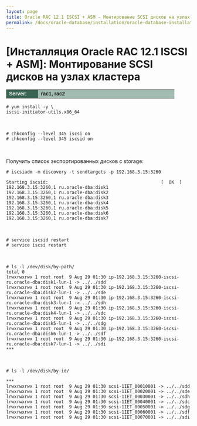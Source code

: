 ```yaml
---
layout: page
title: Oracle RAC 12.1 ISCSI + ASM - Монтирование SCSI дисков на узлах кластера
permalink: /docs/oracle-database/installation/oracle-database-installation/distributed/rac/linux/6.7/oracle/12.1/iscsi-asm/mount-iscsi-on-nodes/
---
```



# [Инсталляция Oracle RAC 12.1 ISCSI + ASM]: Монтирование SCSI дисков на узлах кластера


<table cellpadding="4" cellspacing="2" align="center" border="0" width="100%">

<tr>
<td style="color: rgb(255, 255, 255);" bgcolor="#386351" width="14%"><span style="font-family: Arial,Helvetica,sans-serif; font-size: 14px;"><strong>Server:</strong></span></td>
<td height="20" bgcolor="#a2bcb1" width="60%"><span style="font-family: Arial,Helvetica,sans-serif; font-size: 14px;"><strong>rac1, rac2</strong></span></td>
</tr>

</table>


	# yum install -y \
    iscsi-initiator-utils.x86_64

<br/>

	# chkconfig --level 345 iscsi on
	# chkconfig --level 345 iscsid on


<br/>

Получить список экспортированных дисков с storage:

    # iscsiadm -m discovery -t sendtargets -p 192.168.3.15:3260

    Starting iscsid:                                           [  OK  ]
    192.168.3.15:3260,1 ru.oracle-dba:disk1
    192.168.3.15:3260,1 ru.oracle-dba:disk2
    192.168.3.15:3260,1 ru.oracle-dba:disk3
    192.168.3.15:3260,1 ru.oracle-dba:disk4
    192.168.3.15:3260,1 ru.oracle-dba:disk5
    192.168.3.15:3260,1 ru.oracle-dba:disk6
    192.168.3.15:3260,1 ru.oracle-dba:disk7


<br/>

	# service iscsid restart
	# service iscsi restart


<br/>

	# ls -l /dev/disk/by-path/
	total 0
	lrwxrwxrwx 1 root root  9 Aug 29 01:30 ip-192.168.3.15:3260-iscsi-ru.oracle-dba:disk1-lun-1 -> ../../sdd
	lrwxrwxrwx 1 root root  9 Aug 29 01:30 ip-192.168.3.15:3260-iscsi-ru.oracle-dba:disk2-lun-1 -> ../../sde
	lrwxrwxrwx 1 root root  9 Aug 29 01:30 ip-192.168.3.15:3260-iscsi-ru.oracle-dba:disk3-lun-1 -> ../../sdh
	lrwxrwxrwx 1 root root  9 Aug 29 01:30 ip-192.168.3.15:3260-iscsi-ru.oracle-dba:disk4-lun-1 -> ../../sdc
	lrwxrwxrwx 1 root root  9 Aug 29 01:30 ip-192.168.3.15:3260-iscsi-ru.oracle-dba:disk5-lun-1 -> ../../sdg
	lrwxrwxrwx 1 root root  9 Aug 29 01:30 ip-192.168.3.15:3260-iscsi-ru.oracle-dba:disk6-lun-1 -> ../../sdf
	lrwxrwxrwx 1 root root  9 Aug 29 01:30 ip-192.168.3.15:3260-iscsi-ru.oracle-dba:disk7-lun-1 -> ../../sdi
	***

<br/>

	# ls -l /dev/disk/by-id/

	***
	lrwxrwxrwx 1 root root  9 Aug 29 01:30 scsi-1IET_00010001 -> ../../sdd
	lrwxrwxrwx 1 root root  9 Aug 29 01:30 scsi-1IET_00020001 -> ../../sde
	lrwxrwxrwx 1 root root  9 Aug 29 01:30 scsi-1IET_00030001 -> ../../sdh
	lrwxrwxrwx 1 root root  9 Aug 29 01:30 scsi-1IET_00040001 -> ../../sdc
	lrwxrwxrwx 1 root root  9 Aug 29 01:30 scsi-1IET_00050001 -> ../../sdg
	lrwxrwxrwx 1 root root  9 Aug 29 01:30 scsi-1IET_00060001 -> ../../sdf
	lrwxrwxrwx 1 root root  9 Aug 29 01:30 scsi-1IET_00070001 -> ../../sdi
